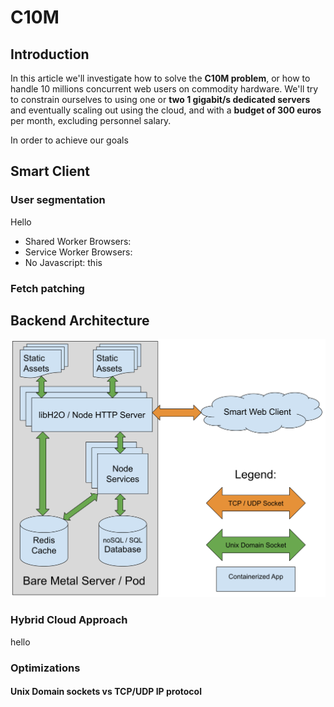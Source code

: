 # C10M
## Introduction
In this article we'll investigate how to solve the **C10M problem**, or how to handle 10 millions concurrent web users on commodity hardware. We'll try to constrain ourselves to using one or **two 1 gigabit/s dedicated servers** and eventually scaling out using the cloud, and with a **budget of 300 euros** per month, excluding personnel salary.

In order to achieve our goals 

## Smart Client
### User segmentation
Hello

 - Shared Worker Browsers: 
 - Service Worker Browsers:
 - No Javascript:
 this

### Fetch patching
## Backend Architecture
![Server Layout](https://raw.githubusercontent.com/alberto-esposito/C10M/master/assets/server.svg)
### Hybrid Cloud Approach
hello
### Optimizations
#### Unix Domain sockets vs TCP/UDP IP protocol
<!--stackedit_data:
eyJoaXN0b3J5IjpbLTEyODU5MDYwMTAsLTYzODIxNjkyNSwtMj
AyMzEzNTIyLC0xMDc0NjU4MzU5LC00MzA3MTAwMDYsNTk2OTI0
MzZdfQ==
-->